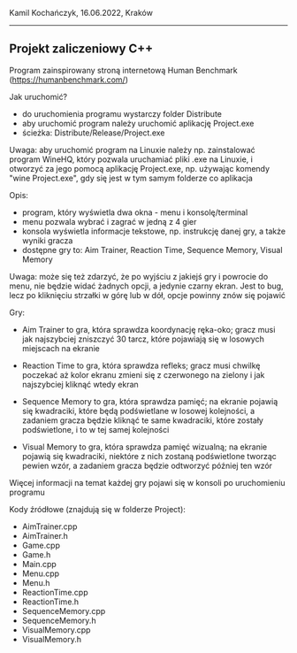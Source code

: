 Kamil Kochańczyk, 16.06.2022, Kraków


------------------------
Projekt zaliczeniowy C++
------------------------


Program zainspirowany stroną internetową Human Benchmark (https://humanbenchmark.com/)


Jak uruchomić?
- do uruchomienia programu wystarczy folder Distribute
- aby uruchomić program należy uruchomić aplikację Project.exe
- ścieżka: Distribute/Release/Project.exe

Uwaga: aby uruchomić program na Linuxie należy np. zainstalować program WineHQ, który pozwala uruchamiać pliki .exe na Linuxie, i otworzyć za jego pomocą aplikację Project.exe, np. używając komendy "wine Project.exe", gdy się jest w tym samym folderze co aplikacja


Opis:
- program, który wyświetla dwa okna - menu i konsolę/terminal
- menu pozwala wybrać i zagrać w jedną z 4 gier
- konsola wyświetla informacje tekstowe, np. instrukcję danej gry, a także wyniki gracza
- dostępne gry to: Aim Trainer, Reaction Time, Sequence Memory, Visual Memory

Uwaga: może się też zdarzyć, że po wyjściu z jakiejś gry i powrocie do menu, nie będzie widać żadnych opcji, a jedynie czarny ekran. Jest to bug, lecz po kliknięciu strzałki w górę lub w dół, opcje powinny znów się pojawić


Gry:
- Aim Trainer to gra, która sprawdza koordynację ręka-oko; gracz musi jak najszybciej zniszczyć 30 tarcz, które pojawiają się w losowych miejscach na ekranie

- Reaction Time to gra, która sprawdza refleks; gracz musi chwilkę poczekać aż kolor ekranu zmieni się z czerwonego na zielony i jak najszybciej kliknąć wtedy ekran

- Sequence Memory to gra, która sprawdza pamięć; na ekranie pojawią się kwadraciki, które będą podświetlane w losowej kolejności, a zadaniem gracza będzie kliknąć te same kwadraciki, które zostały podświetlone, i to w tej samej kolejności

- Visual Memory to gra, która sprawdza pamięć wizualną; na ekranie pojawią się kwadraciki, niektóre z nich zostaną podświetlone tworząc pewien wzór, a zadaniem gracza będzie odtworzyć później ten wzór

Więcej informacji na temat każdej gry pojawi się w konsoli po uruchomieniu programu


Kody źródłowe (znajdują się w folderze Project):
- AimTrainer.cpp
- AimTrainer.h
- Game.cpp
- Game.h
- Main.cpp
- Menu.cpp
- Menu.h
- ReactionTime.cpp
- ReactionTime.h
- SequenceMemory.cpp
- SequenceMemory.h
- VisualMemory.cpp
- VisualMemory.h
